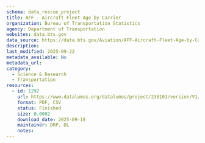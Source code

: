 ```yaml
---
schema: data_rescue_project 
title: AFF - Aircraft Fleet Age by Carrier
organization: Bureau of Transportation Statistics
agency: Department of Transportation
websites: data.bts.gov
data_source: https://data.bts.gov/Aviation/AFF-Aircraft-Fleet-Age-by-Carrier/hinw-eisy/about_data
description: 
last_modified: 2025-09-22
metadata_available: No
metadata_url: 
category:
  - Science & Research 
  - Transportation 
resources:
  - id: 1292
    url: https://www.datalumos.org/datalumos/project/238101/version/V1/view
    format: PDF, CSV
    status: Finished
    size: 0.0002
    download_date: 2025-09-18
    maintainer: DRP, DL
    notes: 
---
```

